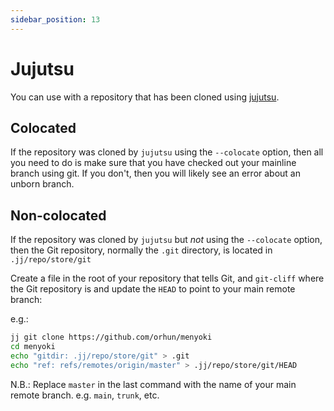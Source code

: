 ```yaml
---
sidebar_position: 13
---
```


# Jujutsu

You can use with a repository that has been cloned using [jujutsu](https://jj-vcs.github.io/jj/latest/).

## Colocated

If the repository was cloned by `jujutsu` using the `--colocate` option, then all you need to do is make sure that
you have checked out your mainline branch using git.
If you don't, then you will likely see an error about an unborn branch.

## Non-colocated

If the repository was cloned by `jujutsu` but _not_ using the `--colocate` option,
then the Git repository, normally the `.git` directory, is located in `.jj/repo/store/git`

Create a file in the root of your repository that tells Git, and `git-cliff` where the Git repository is
and update the `HEAD` to point to your main remote branch:

e.g.:

```bash
jj git clone https://github.com/orhun/menyoki
cd menyoki
echo "gitdir: .jj/repo/store/git" > .git
echo "ref: refs/remotes/origin/master" > .jj/repo/store/git/HEAD
```

N.B.: Replace `master` in the last command with the name of your main remote branch. e.g. `main`, `trunk`, etc.
